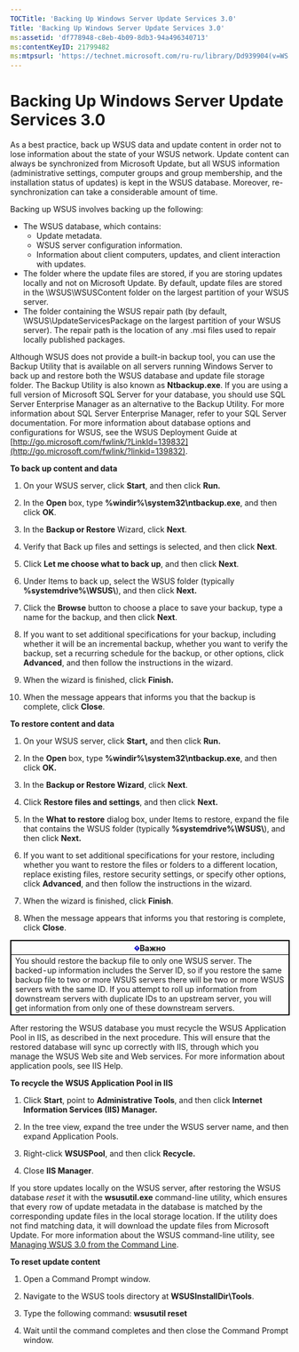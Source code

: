 ```yaml
---
TOCTitle: 'Backing Up Windows Server Update Services 3.0'
Title: 'Backing Up Windows Server Update Services 3.0'
ms:assetid: 'df778948-c8eb-4b09-8db3-94a496340713'
ms:contentKeyID: 21799482
ms:mtpsurl: 'https://technet.microsoft.com/ru-ru/library/Dd939904(v=WS.10)'
---
```


Backing Up Windows Server Update Services 3.0
=============================================

As a best practice, back up WSUS data and update content in order not to lose information about the state of your WSUS network. Update content can always be synchronized from Microsoft Update, but all WSUS information (administrative settings, computer groups and group membership, and the installation status of updates) is kept in the WSUS database. Moreover, re-synchronization can take a considerable amount of time.

Backing up WSUS involves backing up the following:

-   The WSUS database, which contains:
    -   Update metadata.
    -   WSUS server configuration information.
    -   Information about client computers, updates, and client interaction with updates.
-   The folder where the update files are stored, if you are storing updates locally and not on Microsoft Update. By default, update files are stored in the \\WSUS\\WSUSContent folder on the largest partition of your WSUS server.
-   The folder containing the WSUS repair path (by default, \\WSUS\\UpdateServicesPackage on the largest partition of your WSUS server). The repair path is the location of any .msi files used to repair locally published packages.

Although WSUS does not provide a built-in backup tool, you can use the Backup Utility that is available on all servers running Windows Server to back up and restore both the WSUS database and update file storage folder. The Backup Utility is also known as **Ntbackup.exe**. If you are using a full version of Microsoft SQL Server for your database, you should use SQL Server Enterprise Manager as an alternative to the Backup Utility. For more information about SQL Server Enterprise Manager, refer to your SQL Server documentation. For more information about database options and configurations for WSUS, see the WSUS Deployment Guide at [http://go.microsoft.com/fwlink/?LinkId=139832](http://go.microsoft.com/fwlink/?linkid=139832).

**To back up content and data**
1.  On your WSUS server, click **Start**, and then click **Run.**

2.  In the **Open** box, type **%windir%\\system32\\ntbackup.exe**, and then click **OK**.

3.  In the **Backup or Restore** Wizard, click **Next**.

4.  Verify that Back up files and settings is selected, and then click **Next**.

5.  Click **Let me choose what to back up**, and then click **Next**.

6.  Under Items to back up, select the WSUS folder (typically **%systemdrive%\\WSUS\\**), and then click **Next.**

7.  Click the **Browse** button to choose a place to save your backup, type a name for the backup, and then click **Next**.

8.  If you want to set additional specifications for your backup, including whether it will be an incremental backup, whether you want to verify the backup, set a recurring schedule for the backup, or other options, click **Advanced**, and then follow the instructions in the wizard.

9.  When the wizard is finished, click **Finish.**

10. When the message appears that informs you that the backup is complete, click **Close**.

**To restore content and data**
1.  On your WSUS server, click **Start,** and then click **Run.**

2.  In the **Open** box, type **%windir%\\system32\\ntbackup.exe**, and then click **OK.**

3.  In the **Backup or Restore Wizard**, click **Next**.

4.  Click **Restore files and settings**, and then click **Next.**

5.  In the **What to restore** dialog box, under Items to restore, expand the file that contains the WSUS folder (typically **%systemdrive%\\WSUS\\**), and then click **Next.**

6.  If you want to set additional specifications for your restore, including whether you want to restore the files or folders to a different location, replace existing files, restore security settings, or specify other options, click **Advanced**, and then follow the instructions in the wizard.

7.  When the wizard is finished, click **Finish**.

8.  When the message appears that informs you that restoring is complete, click **Close**.

 
<table style="border:1px solid black;">
<colgroup>
<col width="100%" />
</colgroup>
<thead>
<tr class="header">
<th style="border:1px solid black;" ><img src="images/Dd939904.Important(WS.10).gif" />Важно</th>
</tr>
</thead>
<tbody>
<tr class="odd">
<td style="border:1px solid black;">You should restore the backup file to only one WSUS server. The backed-up information includes the Server ID, so if you restore the same backup file to two or more WSUS servers there will be two or more WSUS servers with the same ID. If you attempt to roll up information from downstream servers with duplicate IDs to an upstream server, you will get information from only one of these downstream servers.

</td>
</tr>
</tbody>
</table>
 

After restoring the WSUS database you must recycle the WSUS Application Pool in IIS, as described in the next procedure. This will ensure that the restored database will sync up correctly with IIS, through which you manage the WSUS Web site and Web services. For more information about application pools, see IIS Help.

**To recycle the WSUS Application Pool in IIS**
1.  Click **Start**, point to **Administrative Tools**, and then click **Internet Information Services (IIS) Manager.**

2.  In the tree view, expand the tree under the WSUS server name, and then expand Application Pools.

3.  Right-click **WSUSPool**, and then click **Recycle.**

4.  Close **IIS Manager**.

If you store updates locally on the WSUS server, after restoring the WSUS database *reset* it with the **wsusutil.exe** command-line utility, which ensures that every row of update metadata in the database is matched by the corresponding update files in the local storage location. If the utility does not find matching data, it will download the update files from Microsoft Update. For more information about the WSUS command-line utility, see [Managing WSUS 3.0 from the Command Line](https://technet.microsoft.com/4d4b90e9-bbb2-429a-92c9-1e5388240416).

**To reset update content**
1.  Open a Command Prompt window.

2.  Navigate to the WSUS tools directory at **WSUSInstallDir\\Tools**.

3.  Type the following command: **wsusutil reset**

4.  Wait until the command completes and then close the Command Prompt window.

